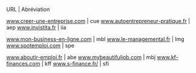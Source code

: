 URL | Abréviation

www.creer-une-entreprise.com | cue
www.autoentrepreneur-pratique.fr | aep
www.invistita.fr | iia


www.mon-business-en-ligne.com | mbl
www.le-managemental.fr | lmg
www.spotemploi.com | spe


www.aboutir-emploi.fr | abe
www.mybeautifuljob.com | mbj
www.kf-finances.com | kff
www.s-finance.fr/ | sfi